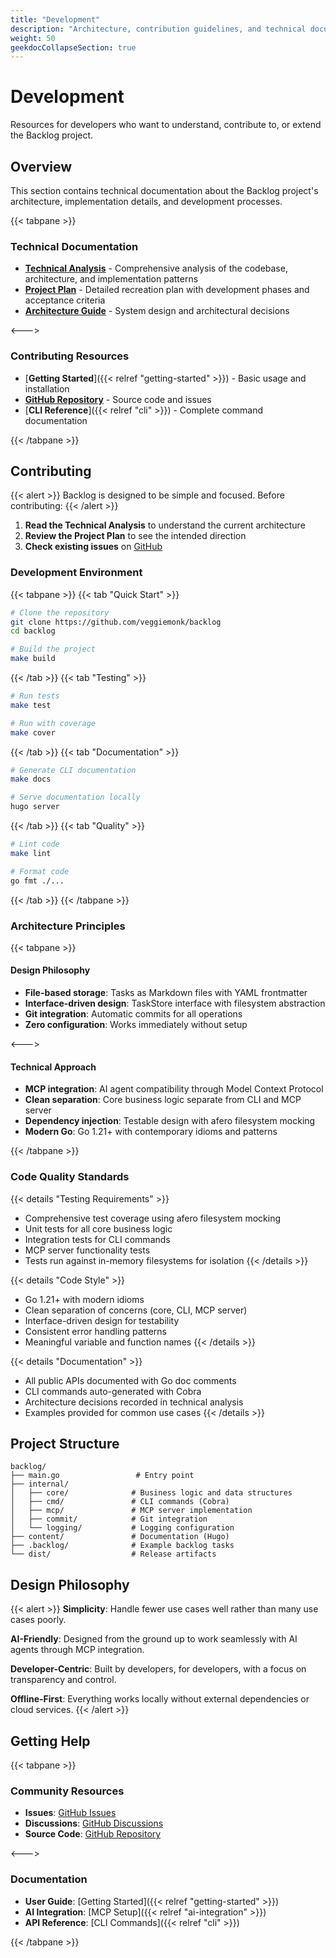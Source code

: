 ```yaml
---
title: "Development"
description: "Architecture, contribution guidelines, and technical documentation"
weight: 50
geekdocCollapseSection: true
---
```


# Development

Resources for developers who want to understand, contribute to, or extend the Backlog project.

## Overview

This section contains technical documentation about the Backlog project's architecture, implementation details, and development processes.

{{< tabpane >}}

### Technical Documentation
- [**Technical Analysis**](analysis) - Comprehensive analysis of the codebase, architecture, and implementation patterns
- [**Project Plan**](plan) - Detailed recreation plan with development phases and acceptance criteria
- [**Architecture Guide**](architecture) - System design and architectural decisions

<--->

### Contributing Resources
- [**Getting Started**]({{< relref "getting-started" >}}) - Basic usage and installation
- [**GitHub Repository**](https://github.com/veggiemonk/backlog) - Source code and issues
- [**CLI Reference**]({{< relref "cli" >}}) - Complete command documentation

{{< /tabpane >}}

## Contributing

{{< alert >}}
Backlog is designed to be simple and focused. Before contributing:
{{< /alert >}}

1. **Read the Technical Analysis** to understand the current architecture
2. **Review the Project Plan** to see the intended direction
3. **Check existing issues** on [GitHub](https://github.com/veggiemonk/backlog/issues)

### Development Environment

{{< tabpane >}}
{{< tab "Quick Start" >}}
```bash
# Clone the repository
git clone https://github.com/veggiemonk/backlog
cd backlog

# Build the project
make build
```
{{< /tab >}}
{{< tab "Testing" >}}
```bash
# Run tests
make test

# Run with coverage
make cover
```
{{< /tab >}}
{{< tab "Documentation" >}}
```bash
# Generate CLI documentation
make docs

# Serve documentation locally
hugo server
```
{{< /tab >}}
{{< tab "Quality" >}}
```bash
# Lint code
make lint

# Format code
go fmt ./...
```
{{< /tab >}}
{{< /tabpane >}}

### Architecture Principles

{{< tabpane >}}

#### Design Philosophy
- **File-based storage**: Tasks as Markdown files with YAML frontmatter
- **Interface-driven design**: TaskStore interface with filesystem abstraction
- **Git integration**: Automatic commits for all operations
- **Zero configuration**: Works immediately without setup

<--->

#### Technical Approach
- **MCP integration**: AI agent compatibility through Model Context Protocol
- **Clean separation**: Core business logic separate from CLI and MCP server
- **Dependency injection**: Testable design with afero filesystem mocking
- **Modern Go**: Go 1.21+ with contemporary idioms and patterns

{{< /tabpane >}}

### Code Quality Standards

{{< details "Testing Requirements" >}}
- Comprehensive test coverage using afero filesystem mocking
- Unit tests for all core business logic
- Integration tests for CLI commands
- MCP server functionality tests
- Tests run against in-memory filesystems for isolation
{{< /details >}}

{{< details "Code Style" >}}
- Go 1.21+ with modern idioms
- Clean separation of concerns (core, CLI, MCP server)
- Interface-driven design for testability
- Consistent error handling patterns
- Meaningful variable and function names
{{< /details >}}

{{< details "Documentation" >}}
- All public APIs documented with Go doc comments
- CLI commands auto-generated with Cobra
- Architecture decisions recorded in technical analysis
- Examples provided for common use cases
{{< /details >}}

## Project Structure

```
backlog/
├── main.go                 # Entry point
├── internal/
│   ├── core/              # Business logic and data structures
│   ├── cmd/               # CLI commands (Cobra)
│   ├── mcp/               # MCP server implementation
│   ├── commit/            # Git integration
│   └── logging/           # Logging configuration
├── content/               # Documentation (Hugo)
├── .backlog/              # Example backlog tasks
└── dist/                  # Release artifacts
```

## Design Philosophy

{{< alert >}}
**Simplicity**: Handle fewer use cases well rather than many use cases poorly.

**AI-Friendly**: Designed from the ground up to work seamlessly with AI agents through MCP integration.

**Developer-Centric**: Built by developers, for developers, with a focus on transparency and control.

**Offline-First**: Everything works locally without external dependencies or cloud services.
{{< /alert >}}

## Getting Help

{{< tabpane >}}

### Community Resources
- **Issues**: [GitHub Issues](https://github.com/veggiemonk/backlog/issues)
- **Discussions**: [GitHub Discussions](https://github.com/veggiemonk/backlog/discussions)
- **Source Code**: [GitHub Repository](https://github.com/veggiemonk/backlog)

<--->

### Documentation
- **User Guide**: [Getting Started]({{< relref "getting-started" >}})
- **AI Integration**: [MCP Setup]({{< relref "ai-integration" >}})
- **API Reference**: [CLI Commands]({{< relref "cli" >}})

{{< /tabpane >}}